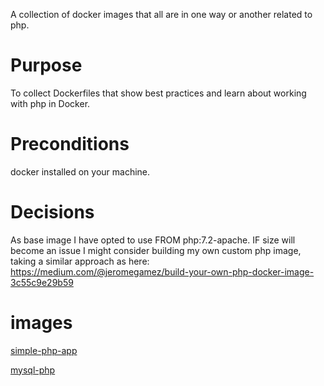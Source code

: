A collection of docker images that all are in one way or another related to php.

# Purpose
To collect Dockerfiles that show best practices and learn about working with php in Docker.

# Preconditions
docker installed on your machine.

# Decisions
As base image I have opted to use FROM php:7.2-apache. IF size will become an issue I might consider building my own custom php image, taking a similar approach as here: https://medium.com/@jeromegamez/build-your-own-php-docker-image-3c55c9e29b59

# images
[simple-php-app](examples/simple-php/README.md)

[mysql-php](examples/mysql-php/README.md)
